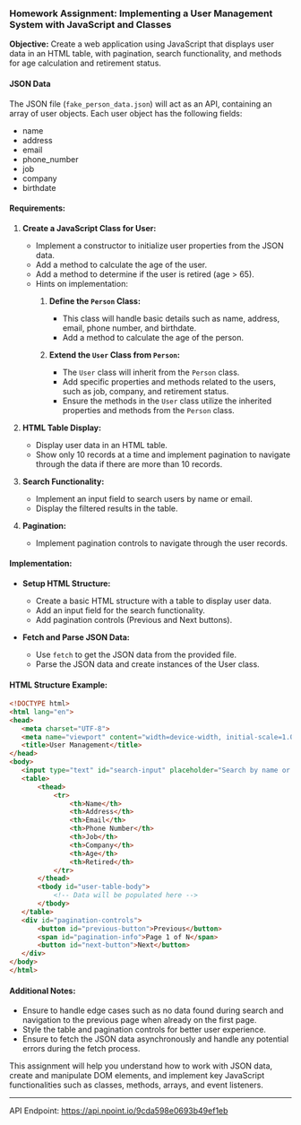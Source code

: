 ### Homework Assignment: Implementing a User Management System with JavaScript and Classes

**Objective:** Create a web application using JavaScript that displays user data in an HTML table, with pagination, search functionality, and methods for age calculation and retirement status.

#### JSON Data
The JSON file (`fake_person_data.json`) will act as an API, containing an array of user objects. Each user object has the following fields:
- name
- address
- email
- phone_number
- job
- company
- birthdate

#### Requirements:

1. **Create a JavaScript Class for User:**
   - Implement a constructor to initialize user properties from the JSON data.
   - Add a method to calculate the age of the user.
   - Add a method to determine if the user is retired (age > 65).
   - Hints on implementation:
      1. **Define the `Person` Class:**
         - This class will handle basic details such as name, address, email, phone number, and birthdate.
         - Add a method to calculate the age of the person.

      2. **Extend the `User` Class from `Person`:**
         - The `User` class will inherit from the `Person` class.
         - Add specific properties and methods related to the users, such as job, company, and retirement status.
         - Ensure the methods in the `User` class utilize the inherited properties and methods from the `Person` class.

2. **HTML Table Display:**
   - Display user data in an HTML table.
   - Show only 10 records at a time and implement pagination to navigate through the data if there are more than 10 records.

3. **Search Functionality:**
   - Implement an input field to search users by name or email.
   - Display the filtered results in the table.

4. **Pagination:**
   - Implement pagination controls to navigate through the user records.

#### Implementation:

* **Setup HTML Structure:**
   - Create a basic HTML structure with a table to display user data.
   - Add an input field for the search functionality.
   - Add pagination controls (Previous and Next buttons).

* **Fetch and Parse JSON Data:**
   - Use `fetch` to get the JSON data from the provided file.
   - Parse the JSON data and create instances of the User class.


#### HTML Structure Example:

```html
<!DOCTYPE html>
<html lang="en">
<head>
   <meta charset="UTF-8">
   <meta name="viewport" content="width=device-width, initial-scale=1.0">
   <title>User Management</title>
</head>
<body>
   <input type="text" id="search-input" placeholder="Search by name or email">
   <table>
       <thead>
           <tr>
               <th>Name</th>
               <th>Address</th>
               <th>Email</th>
               <th>Phone Number</th>
               <th>Job</th>
               <th>Company</th>
               <th>Age</th>
               <th>Retired</th>
           </tr>
       </thead>
       <tbody id="user-table-body">
           <!-- Data will be populated here -->
       </tbody>
   </table>
   <div id="pagination-controls">
       <button id="previous-button">Previous</button>
       <span id="pagination-info">Page 1 of N</span>
       <button id="next-button">Next</button>
   </div>
</body>
</html>
```

#### Additional Notes:

- Ensure to handle edge cases such as no data found during search and navigation to the previous page when already on the first page.
- Style the table and pagination controls for better user experience.
- Ensure to fetch the JSON data asynchronously and handle any potential errors during the fetch process.

This assignment will help you understand how to work with JSON data, create and manipulate DOM elements, and implement key JavaScript functionalities such as classes, methods, arrays, and event listeners.

---

API Endpoint: https://api.npoint.io/9cda598e0693b49ef1eb
